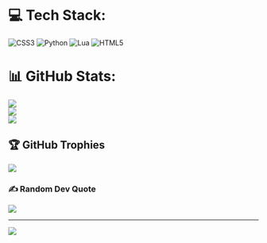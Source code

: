 
# 💻 Tech Stack:
![CSS3](https://img.shields.io/badge/css3-%231572B6.svg?style=for-the-badge&logo=css3&logoColor=white) ![Python](https://img.shields.io/badge/python-3670A0?style=for-the-badge&logo=python&logoColor=ffdd54) ![Lua](https://img.shields.io/badge/lua-%232C2D72.svg?style=for-the-badge&logo=lua&logoColor=white) ![HTML5](https://img.shields.io/badge/html5-%23E34F26.svg?style=for-the-badge&logo=html5&logoColor=white)
# 📊 GitHub Stats:
![](https://github-readme-stats.vercel.app/api?username=ImranElMadkouri&theme=dark&hide_border=false&include_all_commits=false&count_private=false)<br/>
![](https://github-readme-streak-stats.herokuapp.com/?user=ImranElMadkouri&theme=dark&hide_border=false)<br/>
![](https://github-readme-stats.vercel.app/api/top-langs/?username=ImranElMadkouri&theme=dark&hide_border=false&include_all_commits=false&count_private=false&layout=compact)

## 🏆 GitHub Trophies
![](https://github-profile-trophy.vercel.app/?username=ImranElMadkouri&theme=radical&no-frame=false&no-bg=true&margin-w=4)

### ✍️ Random Dev Quote
![](https://quotes-github-readme.vercel.app/api?type=horizontal&theme=radical)

---
[![](https://visitcount.itsvg.in/api?id=ImranElMadkouri&icon=0&color=8)](https://visitcount.itsvg.in)

<!-- Proudly created with GPRM ( https://gprm.itsvg.in ) -->
